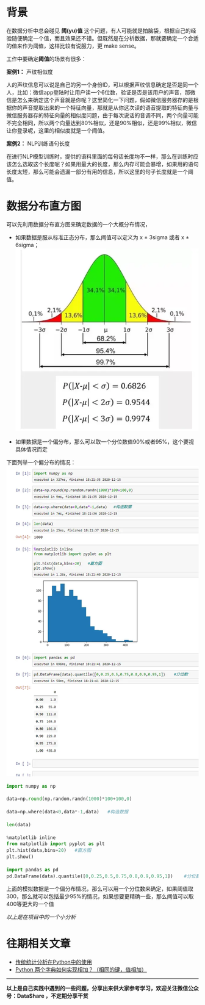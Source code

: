 # 背景
在数据分析中总会碰见 **阈(yu)值** 这个问题，有人可能就是拍脑袋，根据自己的经验随便确定一个值，而且效果还不错。但既然是在分析数据，那就要确定一个合适的值来作为阈值，这样比较有说服力，更 make sense。

工作中要确定**阈值**的场景有很多：

**案例1：** 声纹相似度

人的声纹信息可以说是自己的另一个身份ID，可以根据声纹信息确定是否是同一个人，比如：微信app登陆时让用户读一个6位数，验证是否是该用户的声音，那微信是怎么来确定这个声音就是你呢？这里简化一下问题，假如微信服务器存的是根据你的声音提取出来的一个特征向量，那就是从你这次读的语音提取的特征向量与微信服务器存的特征向量的相似度问题，由于每次说话的音调不同，两个向量可能不完全相同，所以两个向量达到80%相似，还是90%相似，还是99%相似，微信让你登录呢，这里的相似度就是一个阈值。

**案例2：** NLP训练语句长度

在进行NLP模型训练时，提供的语料里面的每句话长度均不一样，那么在训练时应该怎么选取这个长度呢？如果用最大的长度，那么内存可能会暴增，如果用的语句长度太短，那么可能会遗漏一部分有用的信息，所以这里的句子长度就是一个阈值。

# 数据分布直方图
可以先利用数据分布直方图来确定数据的一个大概分布情况，
- 如果数据是服从标准正态分布，那么阈值可以定义为 x ± 3sigma 或者 x ± 6sigma；
![正态分布3sigma](./images/6641583-d1638e88d9f1da43.webp)


- 如果数据是一个偏分布，那么可以取一个分位数值90%或者95%，这个要视具体情况而定

下面列举一个偏分布的情况：
![偏分布](./images/6641583-c1cadad26d530195.webp)

```python
import numpy as np

data=np.round(np.random.randn(1000)*100+100,0)

data=np.where(data<0,data*-1,data)   #构造数据

len(data)

%matplotlib inline
from matplotlib import pyplot as plt
plt.hist(data,bins=20)   #直方图
plt.show()

import pandas as pd
pd.DataFrame(data).quantile([0,0.25,0.5,0.75,0.8,0.9,0.95,1])    #分位数
```
上面的模拟数据是一个偏分布情况，那么可以用一个分位数来确定，如果阈值取300，那么就可以包括最少95%的情况，如果想要更精确一些，那么阈值可以取400等更大的一个值

*以上是在项目中的一个小分析*
# 往期相关文章
- [传统统计分析在Python中的使用](./传统统计分析在Python中的使用.md)
- [Python 两个字典如何实现相加？（相同的键，值相加）](../Python数据处理/Python-两个字典如何实现相加？（相同的键，值相加）.md)

**************************************************************************
**以上是自己实践中遇到的一些问题，分享出来供大家参考学习，欢迎关注微信公众号：DataShare ，不定期分享干货**
